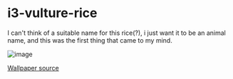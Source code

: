 # i3-vulture-rice


I can't think of a suitable name for this rice(?), i just want it to be an animal name, and this was the first thing that came to my mind.

![image](https://github.com/mrizaln/i3-vulture-rice/assets/61090869/c3a7e7ad-aa0d-479b-96d4-eda4888eb8a4)

[Wallpaper source](https://pixiv.net/i/103125479)
